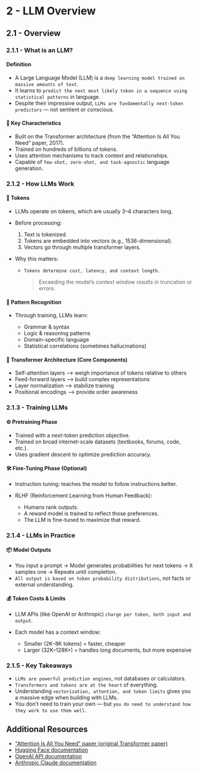# 2 - LLM Overview

## 2.1 - Overview

### 2.1.1 - What is an LLM?

#### Definition

- A Large Language Model (LLM) is a `deep learning model trained on massive amounts of text`.
- It learns to `predict the next most likely token in a sequence using statistical patterns` in language.
- Despite their impressive output, `LLMs are fundamentally next-token predictors` — not sentient or conscious.

#### 🤖 Key Characteristics

- Built on the Transformer architecture (from the “Attention Is All You Need” paper, 2017).
- Trained on hundreds of billions of tokens.
- Uses attention mechanisms to track context and relationships.
- Capable of `few-shot, zero-shot, and task-agnostic` language generation.

### 2.1.2 - How LLMs Work

#### 🔢 Tokens

- LLMs operate on tokens, which are usually 3–4 characters long.

- Before processing:

  1. Text is tokenized.
  2. Tokens are embedded into vectors (e.g., 1536-dimensional).
  3. Vectors go through multiple transformer layers.

- Why this matters:

  - `Tokens determine cost, latency, and context length`.
    > Exceeding the model’s context window results in truncation or errors.

#### 🧠 Pattern Recognition

- Through training, LLMs learn:

  - Grammar & syntax
  - Logic & reasoning patterns
  - Domain-specific language
  - Statistical correlations (sometimes hallucinations)

#### 🧱 Transformer Architecture (Core Components)

- Self-attention layers —> weigh importance of tokens relative to others
- Feed-forward layers —> build complex representations
- Layer normalization —> stabilize training
- Positional encodings —> provide order awareness

### 2.1.3 - Training LLMs

#### ⚙️ Pretraining Phase

- Trained with a next-token prediction objective.
- Trained on broad internet-scale datasets (textbooks, forums, code, etc.).
- Uses gradient descent to optimize prediction accuracy.

#### 🛠️ Fine-Tuning Phase (Optional)

- Instruction tuning: teaches the model to follow instructions better.
- RLHF (Reinforcement Learning from Human Feedback):

  - Humans rank outputs.
  - A reward model is trained to reflect those preferences.
  - The LLM is fine-tuned to maximize that reward.

### 2.1.4 - LLMs in Practice

#### 📦 Model Outputs

- You input a prompt → Model generates probabilities for next tokens → It samples one → Repeats until completion.
- `All output is based on token probability distributions`, not facts or external understanding.

#### 💰 Token Costs & Limits

- LLM APIs (like OpenAI or Anthropic) `charge per token, both input and output`.
- Each model has a context window:

  - Smaller (2K–8K tokens) = faster, cheaper
  - Larger (32K–128K+) = handles long documents, but more expensive

### 2.1.5 - Key Takeaways

- `LLMs are powerful prediction engines`, not databases or calculators.
- `Transformers and tokens are at the heart` of everything.
- Understanding `vectorization, attention, and token limits` gives you a massive edge when building with LLMs.
- You don’t need to train your own — but `you do need to understand how they work to use them well`.




## Additional Resources

- ["Attention Is All You Need" paper (original Transformer paper)](https://arxiv.org/abs/1706.03762)
- [Hugging Face documentation](https://huggingface.co/docs)
- [OpenAI API documentation](https://platform.openai.com/docs/api-reference/introduction)
- [Anthropic Claude documentation](https://docs.anthropic.com/en/docs/welcome)